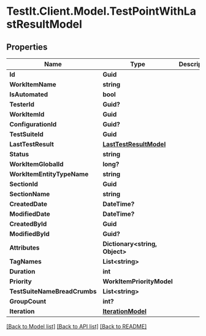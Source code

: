 # TestIt.Client.Model.TestPointWithLastResultModel

## Properties

Name | Type | Description | Notes
------------ | ------------- | ------------- | -------------
**Id** | **Guid** |  | [optional] 
**WorkItemName** | **string** |  | [optional] 
**IsAutomated** | **bool** |  | [optional] 
**TesterId** | **Guid?** |  | [optional] 
**WorkItemId** | **Guid** |  | [optional] 
**ConfigurationId** | **Guid?** |  | [optional] 
**TestSuiteId** | **Guid** |  | [optional] 
**LastTestResult** | [**LastTestResultModel**](LastTestResultModel.md) |  | [optional] 
**Status** | **string** |  | [optional] 
**WorkItemGlobalId** | **long?** |  | [optional] 
**WorkItemEntityTypeName** | **string** |  | [optional] 
**SectionId** | **Guid** |  | [optional] 
**SectionName** | **string** |  | [optional] 
**CreatedDate** | **DateTime?** |  | [optional] 
**ModifiedDate** | **DateTime?** |  | [optional] 
**CreatedById** | **Guid** |  | [optional] 
**ModifiedById** | **Guid?** |  | [optional] 
**Attributes** | **Dictionary&lt;string, Object&gt;** |  | [optional] 
**TagNames** | **List&lt;string&gt;** |  | [optional] 
**Duration** | **int** |  | [optional] 
**Priority** | **WorkItemPriorityModel** |  | [optional] 
**TestSuiteNameBreadCrumbs** | **List&lt;string&gt;** |  | [optional] 
**GroupCount** | **int?** |  | [optional] 
**Iteration** | [**IterationModel**](IterationModel.md) |  | [optional] 

[[Back to Model list]](../README.md#documentation-for-models) [[Back to API list]](../README.md#documentation-for-api-endpoints) [[Back to README]](../README.md)

